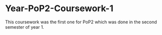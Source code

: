 # Year-PoP2-Coursework-1
This coursework was the first one for PoP2 which was done in the second semester of year 1.
